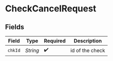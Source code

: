 # CheckCancelRequest


## Fields

| Field              | Type               | Required           | Description        |
| ------------------ | ------------------ | ------------------ | ------------------ |
| `chkId`            | *String*           | :heavy_check_mark: | id of the check    |